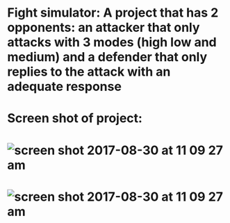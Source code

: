 # Fight simulator: A project that has 2 opponents: an attacker that only attacks with 3 modes (high low and medium) and a defender that only replies to the attack with an adequate response 
# Screen shot of project:
# ![screen shot 2017-08-30 at 11 09 27 am](https://user-images.githubusercontent.com/15253336/30993264-570b589c-a46b-11e7-9295-23080ee82d62.png)
# ![screen shot 2017-08-30 at 11 09 27 am](https://user-images.githubusercontent.com/15253336/30993265-59b917f0-a46b-11e7-83d1-4489ebf562d8.png)
